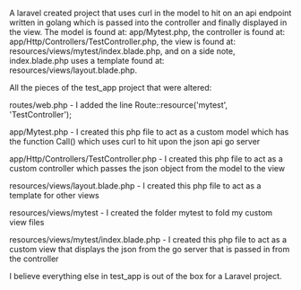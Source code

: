 A laravel created project that uses curl in the model to hit on an api endpoint written in golang which is passed into the controller and finally displayed in the view. The model is found at: app/Mytest.php, the controller is found at: app/Http/Controllers/TestController.php, the view is found at: resources/views/mytest/index.blade.php, and on a side note, index.blade.php uses a template found at: resources/views/layout.blade.php.

All the pieces of the test_app project that were altered:

routes/web.php - I added the line Route::resource('mytest', 'TestController');

app/Mytest.php - I created this php file to act as a custom model which has the function Call() which uses curl to hit upon the json api go server

app/Http/Controllers/TestController.php - I created this php file to act as a custom controller which passes the json object from the model to the view

resources/views/layout.blade.php - I created this php file to act as a template for other views

resources/views/mytest - I created the folder mytest to fold my custom view files

resources/views/mytest/index.blade.php - I created this php file to act as a custom view that displays the json from the go server that is passed in from the controller

I believe everything else in test_app is out of the box for a Laravel project.
